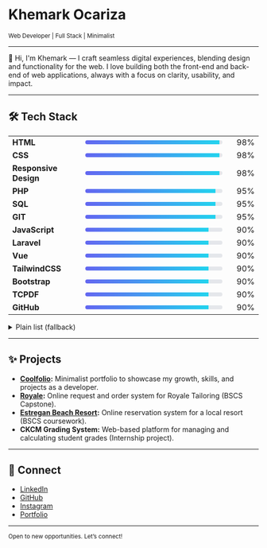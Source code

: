 
# Khemark Ocariza

<sub>Web Developer | Full Stack | Minimalist</sub>

---

👋 Hi, I'm Khemark — I craft seamless digital experiences, blending design and functionality for the web. I love building both the front-end and back-end of web applications, always with a focus on clarity, usability, and impact.

---

## 🛠️ Tech Stack

<!-- Simple, reliable HTML bars (works on GitHub) -->
<table>
    <tbody>
        <tr>
            <td width="160"><strong>HTML</strong></td>
            <td width="520">
                <div style="background:#e5e7eb;height:8px;border-radius:999px;overflow:hidden;">
                    <div style="background:linear-gradient(90deg,#6366f1,#22d3ee);width:98%;height:100%"></div>
                </div>
            </td>
            <td width="60" align="right">98%</td>
        </tr>
        <tr>
            <td><strong>CSS</strong></td>
            <td>
                <div style="background:#e5e7eb;height:8px;border-radius:999px;overflow:hidden;">
                    <div style="background:linear-gradient(90deg,#6366f1,#22d3ee);width:98%;height:100%"></div>
                </div>
            </td>
            <td align="right">98%</td>
        </tr>
        <tr>
            <td><strong>Responsive Design</strong></td>
            <td>
                <div style="background:#e5e7eb;height:8px;border-radius:999px;overflow:hidden;">
                    <div style="background:linear-gradient(90deg,#6366f1,#22d3ee);width:98%;height:100%"></div>
                </div>
            </td>
            <td align="right">98%</td>
        </tr>
        <tr>
            <td><strong>PHP</strong></td>
            <td>
                <div style="background:#e5e7eb;height:8px;border-radius:999px;overflow:hidden;">
                    <div style="background:linear-gradient(90deg,#6366f1,#22d3ee);width:95%;height:100%"></div>
                </div>
            </td>
            <td align="right">95%</td>
        </tr>
        <tr>
            <td><strong>SQL</strong></td>
            <td>
                <div style="background:#e5e7eb;height:8px;border-radius:999px;overflow:hidden;">
                    <div style="background:linear-gradient(90deg,#6366f1,#22d3ee);width:95%;height:100%"></div>
                </div>
            </td>
            <td align="right">95%</td>
        </tr>
        <tr>
            <td><strong>GIT</strong></td>
            <td>
                <div style="background:#e5e7eb;height:8px;border-radius:999px;overflow:hidden;">
                    <div style="background:linear-gradient(90deg,#6366f1,#22d3ee);width:95%;height:100%"></div>
                </div>
            </td>
            <td align="right">95%</td>
        </tr>
        <tr>
            <td><strong>JavaScript</strong></td>
            <td>
                <div style="background:#e5e7eb;height:8px;border-radius:999px;overflow:hidden;">
                    <div style="background:linear-gradient(90deg,#6366f1,#22d3ee);width:90%;height:100%"></div>
                </div>
            </td>
            <td align="right">90%</td>
        </tr>
        <tr>
            <td><strong>Laravel</strong></td>
            <td>
                <div style="background:#e5e7eb;height:8px;border-radius:999px;overflow:hidden;">
                    <div style="background:linear-gradient(90deg,#6366f1,#22d3ee);width:90%;height:100%"></div>
                </div>
            </td>
            <td align="right">90%</td>
        </tr>
        <tr>
            <td><strong>Vue</strong></td>
            <td>
                <div style="background:#e5e7eb;height:8px;border-radius:999px;overflow:hidden;">
                    <div style="background:linear-gradient(90deg,#6366f1,#22d3ee);width:90%;height:100%"></div>
                </div>
            </td>
            <td align="right">90%</td>
        </tr>
        <tr>
            <td><strong>TailwindCSS</strong></td>
            <td>
                <div style="background:#e5e7eb;height:8px;border-radius:999px;overflow:hidden;">
                    <div style="background:linear-gradient(90deg,#6366f1,#22d3ee);width:90%;height:100%"></div>
                </div>
            </td>
            <td align="right">90%</td>
        </tr>
        <tr>
            <td><strong>Bootstrap</strong></td>
            <td>
                <div style="background:#e5e7eb;height:8px;border-radius:999px;overflow:hidden;">
                    <div style="background:linear-gradient(90deg,#6366f1,#22d3ee);width:90%;height:100%"></div>
                </div>
            </td>
            <td align="right">90%</td>
        </tr>
        <tr>
            <td><strong>TCPDF</strong></td>
            <td>
                <div style="background:#e5e7eb;height:8px;border-radius:999px;overflow:hidden;">
                    <div style="background:linear-gradient(90deg,#6366f1,#22d3ee);width:90%;height:100%"></div>
                </div>
            </td>
            <td align="right">90%</td>
        </tr>
        <tr>
            <td><strong>GitHub</strong></td>
            <td>
                <div style="background:#e5e7eb;height:8px;border-radius:999px;overflow:hidden;">
                    <div style="background:linear-gradient(90deg,#6366f1,#22d3ee);width:90%;height:100%"></div>
                </div>
            </td>
            <td align="right">90%</td>
        </tr>
    </tbody>
  
</table>

<details>
	<summary>Plain list (fallback)</summary>

	`HTML` `CSS` `TailwindCSS` `Bootstrap` `Vue` `JavaScript` `PHP` `Laravel` `SQL` `GIT` `GitHub` `Responsive Design` `TCPDF`

</details>

---

## ✨ Projects

- **[Coolfolio](https://faithan.github.io/Coolfolio/):** Minimalist portfolio to showcase my growth, skills, and projects as a developer.
- **[Royale](https://faithan.github.io/Coolfolio/):** Online request and order system for Royale Tailoring (BSCS Capstone).
- **[Estregan Beach Resort](https://faithan.github.io/Coolfolio/):** Online reservation system for a local resort (BSCS coursework).
- **CKCM Grading System:** Web-based platform for managing and calculating student grades (Internship project).

---


## 🔗 Connect

- [LinkedIn](https://www.linkedin.com/in/khemark-ocariza-509b71215/)
- [GitHub](https://github.com/Faithan)
- [Instagram](https://www.instagram.com/m0n0s_/)
- [Portfolio](https://faithan.github.io/Coolfolio/)

---

<sub>Open to new opportunities. Let’s connect!</sub>
